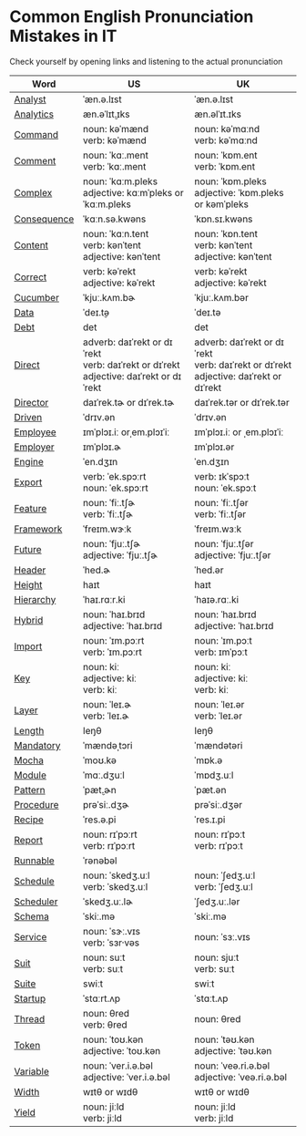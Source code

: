 # Common English Pronunciation Mistakes in IT

Check yourself by opening links and listening to the actual pronunciation

Word | US | UK
------------ | ------------- | -------------
[Analyst](https://dictionary.cambridge.org/us/dictionary/english/analyst) | ˈæn.ə.lɪst | ˈæn.ə.lɪst
[Analytics](https://dictionary.cambridge.org/us/dictionary/english/analytics) | æn.əˈlɪt̬.ɪks | æn.əlˈɪt.ɪks
[Command](https://dictionary.cambridge.org/us/dictionary/english/command) | noun: kəˈmænd<br>verb: kəˈmænd | noun: kəˈmɑːnd<br>verb: kəˈmɑːnd
[Comment](https://dictionary.cambridge.org/us/dictionary/english/comment) | noun: ˈkɑː.ment<br>verb: ˈkɑː.ment | noun: ˈkɒm.ent<br>verb: ˈkɒm.ent
[Complex](https://dictionary.cambridge.org/us/dictionary/english/complex) | noun: ˈkɑːm.pleks<br>adjective: kɑːmˈpleks or ˈkɑːm.pleks | noun: ˈkɒm.pleks<br>adjective: ˈkɒm.pleks or kəmˈpleks
[Consequence](https://dictionary.cambridge.org/us/dictionary/english/consequence) | ˈkɑːn.sə.kwəns | ˈkɒn.sɪ.kwəns
[Content](https://dictionary.cambridge.org/us/dictionary/english/content) | noun: ˈkɑːn.tent<br>verb: kənˈtent<br>adjective: kənˈtent | noun: ˈkɒn.tent<br>verb: kənˈtent<br>adjective: kənˈtent
[Correct](https://dictionary.cambridge.org/us/dictionary/english/correct) | verb: kəˈrekt<br>adjective: kəˈrekt | verb: kəˈrekt<br>adjective: kəˈrekt
[Cucumber](https://dictionary.cambridge.org/us/dictionary/english/cucumber) | ˈkjuː.kʌm.bɚ | ˈkjuː.kʌm.bər
[Data](https://dictionary.cambridge.org/us/dictionary/english/data) | ˈdeɪ.t̬ə | ˈdeɪ.tə
[Debt](https://dictionary.cambridge.org/us/dictionary/english/debt) | det | det
[Direct](https://dictionary.cambridge.org/us/dictionary/english/direct) | adverb: daɪˈrekt or dɪˈrekt<br>verb: daɪˈrekt or dɪˈrekt<br>adjective: daɪˈrekt or dɪˈrekt | adverb: daɪˈrekt or dɪˈrekt<br>verb: daɪˈrekt or dɪˈrekt<br> adjective: daɪˈrekt or dɪˈrekt
[Director](https://dictionary.cambridge.org/us/dictionary/english/director) | daɪˈrek.tɚ or dɪˈrek.tɚ | daɪˈrek.tər or dɪˈrek.tər
[Driven](https://dictionary.cambridge.org/us/dictionary/english/driven) | ˈdrɪv.ən | ˈdrɪv.ən
[Employee](https://dictionary.cambridge.org/us/dictionary/english/employee) | ɪmˈplɔɪ.iː orˌem.plɔɪˈiː | ɪmˈplɔɪ.iː or ˌem.plɔɪˈiː
[Employer](https://dictionary.cambridge.org/us/dictionary/english/employer) | ɪmˈplɔɪ.ɚ | ɪmˈplɔɪ.ər
[Engine](https://dictionary.cambridge.org/us/dictionary/english/engine) | ˈen.dʒɪn | ˈen.dʒɪn
[Export](https://dictionary.cambridge.org/us/dictionary/english/export) | verb: ˈek.spɔːrt<br>noun: ˈek.spɔːrt | verb: ɪkˈspɔːt<br>noun: ˈek.spɔːt
[Feature](https://dictionary.cambridge.org/us/dictionary/english/feature) | noun: ˈfiː.tʃɚ<br>verb: ˈfiː.tʃɚ | noun: ˈfiː.tʃər<br>verb: ˈfiː.tʃər
[Framework](https://dictionary.cambridge.org/us/dictionary/english/framework) | ˈfreɪm.wɝːk | ˈfreɪm.wɜːk
[Future](https://dictionary.cambridge.org/us/dictionary/english/future) | noun: ˈfjuː.tʃɚ<br>adjective: ˈfjuː.tʃɚ | noun: ˈfjuː.tʃər<br>adjective: ˈfjuː.tʃər
[Header](https://dictionary.cambridge.org/us/dictionary/english/header) | ˈhed.ɚ | ˈhed.ər
[Height](https://dictionary.cambridge.org/us/dictionary/english/height) | haɪt | haɪt
[Hierarchy](https://dictionary.cambridge.org/us/dictionary/english/hierarchy) | ˈhaɪ.rɑːr.ki | ˈhaɪə.rɑː.ki
[Hybrid](https://dictionary.cambridge.org/us/dictionary/english/hybrid) | noun: ˈhaɪ.brɪd<br>adjective: ˈhaɪ.brɪd | noun: ˈhaɪ.brɪd<br>adjective: ˈhaɪ.brɪd
[Import](https://dictionary.cambridge.org/us/dictionary/english/import) | noun: ˈɪm.pɔːrt<br>verb: ˈɪm.pɔːrt | noun: ˈɪm.pɔːt<br>verb: ɪmˈpɔːt
[Key](https://dictionary.cambridge.org/us/dictionary/english/key) | noun: kiː<br>adjective: kiː<br>verb: kiː | noun: kiː<br>adjective: kiː<br>verb: kiː
[Layer](https://dictionary.cambridge.org/us/dictionary/english/layer) | noun: ˈleɪ.ɚ<br>verb: ˈleɪ.ɚ | noun: ˈleɪ.ər<br>verb: ˈleɪ.ər
[Length](https://dictionary.cambridge.org/us/dictionary/english/length) | leŋθ | leŋθ
[Mandatory](https://dictionary.cambridge.org/us/dictionary/english/mandatory) | ˈmændəˌtɔri | ˈmændətəri
[Mocha](https://dictionary.cambridge.org/us/dictionary/english/mocha) | ˈmoʊ.kə | ˈmɒk.ə
[Module](https://dictionary.cambridge.org/us/dictionary/english/module) | ˈmɑː.dʒuːl | ˈmɒdʒ.uːl
[Pattern](https://dictionary.cambridge.org/us/dictionary/english/pattern) | ˈpæt̬.ɚn | ˈpæt.ən
[Procedure](https://dictionary.cambridge.org/us/dictionary/english/procedure) | prəˈsiː.dʒɚ | prəˈsiː.dʒər
[Recipe](https://dictionary.cambridge.org/us/dictionary/english/recipe) | ˈres.ə.pi | ˈres.ɪ.pi
[Report](https://dictionary.cambridge.org/us/dictionary/english/report) | noun: rɪˈpɔːrt<br>verb: rɪˈpɔːrt | noun: rɪˈpɔːt<br>verb: rɪˈpɔːt
[Runnable](https://www.merriam-webster.com/dictionary/runnable) | ˈrənəbəl | 
[Schedule](https://dictionary.cambridge.org/us/dictionary/english/schedule) | noun: ˈskedʒ.uːl<br>verb: ˈskedʒ.uːl | noun: ˈʃedʒ.uːl<br>verb: ˈʃedʒ.uːl
[Scheduler](https://dictionary.cambridge.org/us/dictionary/english/scheduler) | ˈskedʒ.uː.lɚ | ˈʃedʒ.uː.lər
[Schema](https://dictionary.cambridge.org/us/dictionary/english/schema) | ˈskiː.mə | ˈskiː.mə
[Service](https://dictionary.cambridge.org/us/dictionary/english/service) | noun: ˈsɝː.vɪs<br>verb: ˈsɜr·vəs | noun: ˈsɜː.vɪs
[Suit](https://dictionary.cambridge.org/us/dictionary/english/suit) | noun: suːt<br>verb: suːt | noun: sjuːt<br>verb: suːt
[Suite](https://dictionary.cambridge.org/us/dictionary/english/suite) | swiːt | swiːt
[Startup](https://dictionary.cambridge.org/us/dictionary/english/start-up) | ˈstɑːrt.ʌp | ˈstɑːt.ʌp
[Thread](https://dictionary.cambridge.org/us/dictionary/english/thread) | noun: θred<br>verb: θred | noun: θred
[Token](https://dictionary.cambridge.org/us/dictionary/english/token) | noun: ˈtoʊ.kən<br>adjective: ˈtoʊ.kən | noun: ˈtəʊ.kən<br>adjective: ˈtəʊ.kən
[Variable](https://dictionary.cambridge.org/us/dictionary/english/variable) | noun: ˈver.i.ə.bəl<br>adjective: ˈver.i.ə.bəl | noun: ˈveə.ri.ə.bəl<br>adjective: ˈveə.ri.ə.bəl
[Width](https://dictionary.cambridge.org/us/dictionary/english/width) | wɪtθ or wɪdθ | wɪtθ or wɪdθ
[Yield](https://dictionary.cambridge.org/us/dictionary/english/yield) | noun: jiːld<br>verb: jiːld | noun: jiːld<br>verb: jiːld